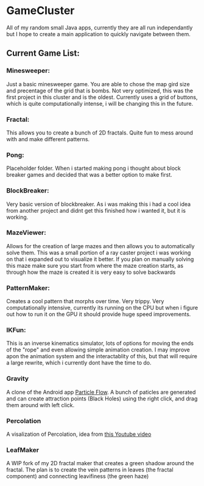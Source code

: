 # GameCluster

All of my random small Java apps, currently they are all run independantly but I hope to create a main application to quickly navigate between them.

## Current Game List:

### Minesweeper:

Just a basic minesweeper game. You are able to chose the map gird size and precentage of the grid that is bombs. Not very optimized, this was the first project in this cluster and is the oldest. Currently uses a grid of buttons, which is quite computationally intense, i will be changing this in the future.

### Fractal:

This allows you to create a bunch of 2D fractals. Quite fun to mess around with and make different patterns.

### Pong:

Placeholder folder. When i started making pong i thought about block breaker games and decided that was a better option to make first.

### BlockBreaker:

Very basic version of blockbreaker. As i was making this i had a cool idea from another project and didnt get this finished how i wanted it, but it is working.

### MazeViewer:

Allows for the creation of large mazes and then allows you to automatically solve them. This was a small portion of a ray caster project i was working on that i expanded out to visualize it better. If you plan on manually solving this maze make sure you start from where the maze creation starts, as through how the maze is created it is very easy to solve backwards

### PatternMaker:

Creates a cool pattern that morphs over time. Very trippy. Very computationally intensive, currently its running on the CPU but when i figure out how to run it on the GPU it should provide huge speed improvements.

### IKFun:

This is an inverse kinematics simulator, lots of options for moving the ends of the "rope" and even allowing simple animation creation. I may improve apon the animation system and the interactablity of this, but that will require a large rewrite, which i currently dont have the time to do.

### Gravity

A clone of the Android app [Particle Flow](https://play.google.com/store/apps/details?id=com.nfaralli.particleflow&hl=en&gl=US). A bunch of paticles are generated and can create attraction points (Black Holes) using the right click, and drag them around with left click.

### Percolation

A visalization of Percolation, idea from [this Youtube video](https://www.youtube.com/watch?v=a-767WnbaCQ&t)

### LeafMaker

A WIP fork of my 2D fractal maker that creates a green shadow around the fractal. The plan is to create the vein patterns in leaves (the fractal component) and connecting leavifiness (the green haze)
